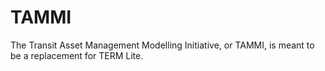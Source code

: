 # TAMMI

The Transit Asset Management Modelling Initiative, or TAMMI, is meant to be a replacement for TERM Lite.